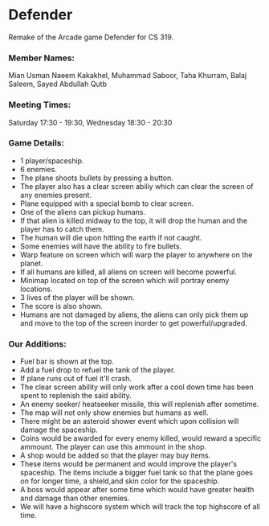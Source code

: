 # Defender
Remake of the Arcade game Defender for CS 319.


### Member Names: 
Mian Usman Naeem Kakakhel,
Muhammad Saboor,
Taha Khurram,
Balaj Saleem,
Sayed Abdullah Qutb

### Meeting Times:
Saturday 17:30 - 19:30,
Wednesday 18:30 - 20:30

### Game Details:
* 1 player/spaceship.
* 6 enemies.
* The plane shoots bullets by pressing a button.
* The player also has a clear screen abiliy which can clear the screen of any enemies present.
* Plane equipped with a special bomb to clear screen.
* One of the aliens can pickup humans.
* If that alien is killed midway to the top, it will drop the human and the player has to catch them.
* The human will die upon hitting the earth if not caught.
* Some enemies will have the ability to fire bullets.
* Warp feature on screen which will warp the player to anywhere on the planet.
* If all humans are killed, all aliens on screen will become powerful.
* Minimap located on top of the screen which will portray enemy locations.
* 3 lives of the player will be shown.
* The score is also shown.
* Humans are not damaged by aliens, the aliens can only pick them up and move to the top of the screen inorder to get powerful/upgraded.

### Our Additions:
* Fuel bar is shown at the top.
* Add a fuel drop to refuel the tank of the player.
* If plane runs out of fuel it'll crash.
* The clear screen ability will only work after a cool down time has been spent to replenish the said ability.
* An enemy seeker/ heatseeker missile, this will replenish after sometime.
* The map will not only show enemies but humans as well.
* There might be an asteroid shower event which upon collision will damage the spaceship.
* Coins would be awarded for every enemy killed, would reward a specific ammount. The player can use this ammount in the shop.
* A shop would be added so that the player may buy items.
* These items would be permanent and would improve the player's spaceship. The items include a bigger fuel tank so that the plane goes on for longer time, a shield,and skin color for the spaceship.
* A boss would appear after some time which would have greater health and damage than other enemies.
* We will have a highscore system which will track the top highscore of all time.
